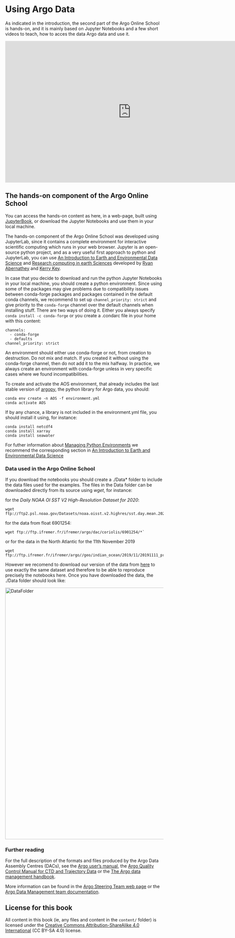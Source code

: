 # Using Argo Data

As indicated in the introduction, the second part of the Argo Online School is hands-on, and it is mainly based on Jupyter Notebooks and a few short videos to teach, how to acces the data Argo data and use it.

<center><iframe width="800" height="450" src="https://drive.google.com/file/d/17s5UwuNwyQzjL7EW9DYhWkAYP8nYTYLI/preview" title="The Argo Data" frameborder="0" allow="accelerometer; autoplay; clipboard-write; encrypted-media; gyroscope; picture-in-picture" allowfullscreen></iframe></center>

## The hands-on component of the Argo Online School

You can access the hands-on content as here, in a web-page, built using [JupyterBook](https://euroargodev.github.io/argoonlineschool), or download the Jupyter Notebooks and use them in your local machine. 

The hands-on component of the Argo Online School was developed using JupyterLab, since it contains a complete environment for interactive scientific computing which runs in your web browser. Jupyter is an open-source python project, and as a very useful first approach to python and JupyterLab, you can use [An Introduction to Earth and Environmental Data Science](https://earth-env-data-science.github.io/intro) and [Research computing in earth Sciences](https://rabernat.github.io/research_computing/) developed by [Ryan Abernathey](https://ocean-transport.github.io/) and [Kerry Key](https://emlab.ldeo.columbia.edu/index.php/team/kerry-key/).

In case that you decide to download and run the python Jupyter Notebooks in your local machine, you should create a python environment. Since using some of the packages may give problems due to compatibility issues between conda-forge packages and packages contained in the default conda channels, we recommend to set up `channel_priority: strict` and give priority to the `conda-forge` channel over the default channels when installing stuff. There are two ways of doing it. Either you always specify `conda install -c conda-forge` or you create a .condarc file in your home with this content:
```
channels:
  - conda-forge
  - defaults
channel_priority: strict
```
An environment should either use conda-forge or not, from creation to destruction. Do not mix and match. If you created it without using the conda-forge channel, then do not add it to the mix halfway. In practice, we always create an environment with conda-forge unless in very specific cases where we found incompatibilities.

To create and activate the AOS environment, that already includes the last stable version of [argopy](https://argopy.readthedocs.io/en/latest/), the python library for Argo data, you should:

```
conda env create -n AOS -f environment.yml 
conda activate AOS
```

If by any chance, a library is not included in the environment.yml file, you should install it using, for instance:

```
conda install netcdf4
conda install xarray
conda install seawater
```

For futher information about [Managing Python Environments](https://earth-env-data-science.github.io/lectures/environment/python_environments.html) we recommend the corresponding section in [An Introduction to Earth and Environmental Data Science](https://earth-env-data-science.github.io/intro)


### Data used in the Argo Online School

If you download the notebooks you should create a ./Data* folder to include the data files used for the examples. The files in the Data folder can be downloaded directly from its source using _wget_, for instance:

for the *Daily NOAA OI SST V2 High-Resolution Dataset for 2020*:

```
wget ftp://ftp2.psl.noaa.gov/Datasets/noaa.oisst.v2.highres/sst.day.mean.2020.nc
```

for the data from float 6901254:

```
wget ftp://ftp.ifremer.fr/ifremer/argo/dac/coriolis/6901254/*`
```

or for the data in the North Atlantic for the 11th November 2019

```
wget ftp://ftp.ifremer.fr/ifremer/argo//geo/indian_ocean/2019/11/20191111_prof.nc`
```

However we recomend to download our version of the data from [here](https://drive.google.com/drive/folders/19yMW3sMAFouUb0bPpoyDeZY3-QC63pqi) to use exactly the same dataset and therefore to be able to reproduce precisely the notebooks here. Once you have downloaded the data, the ./Data folder should look like:

<img src="https://github.com/euroargodev/argoonlineschool/raw/master/images/DataFolder.png" alt="DataFolder" width="800"/>

### Further reading

For the full description of the formats and files produced by the Argo Data Assembly Centres (DACs), see the [Argo user’s manual](https://archimer.ifremer.fr/doc/00187/29825/), the [Argo Quality Control Manual for CTD and Trajectory Data](https://archimer.ifremer.fr/doc/00228/33951/) or the [The Argo data management handbook](http://www.argodatamgt.org/content/download/340/2645/file/argo_data_management_handbook.pdf).

More information can be found in the [Argo Steering Team web page](http://www.argo.ucsd.edu/) or the [Argo Data Management team documentation](http://www.argodatamgt.org/Documentation).


## License for this book

All content in this book (ie, any files and content in the `content/` folder)
is licensed under the [Creative Commons Attribution-ShareAlike 4.0 International](https://creativecommons.org/licenses/by-sa/4.0/)
(CC BY-SA 4.0) license.
